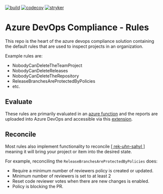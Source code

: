 [![build](https://github.com/azure-devops-compliance/rules/workflows/nuget/badge.svg)](https://github.com/azure-devops-compliance/rules/actions)
[![codecov](https://codecov.io/gh/azure-devops-compliance/rules/branch/master/graph/badge.svg)](https://codecov.io/gh/azure-devops-compliance/rules)
[![stryker](https://img.shields.io/endpoint?style=flat&url=https%3A%2F%2Fbadge-api.stryker-mutator.io%2Fgithub.com%2Fazure-devops-compliance%2Frules%2Fmaster)](https://dashboard.stryker-mutator.io/reports/github.com/azure-devops-compliance/rules/master)

# Azure DevOps Compliance - Rules

This repo is the heart of the azure devops compliance solution containing
the default rules that are used to inspect projects in an organization.

Example rules are:

 * NobodyCanDeleteTheTeamProject
 * NobodyCanDeleteReleases
 * NobodyCanDeleteTheRepository
 * ReleaseBranchesAreProtectedByPolicies
 * etc.
 
## Evaluate 
 
These rules are primarily evaluated in an [azure function](https://github.com/azure-devops-compliance/azure-functions)
and the reports are uploaded into Azure DevOps and accessible via this [extension](https://github.com/azure-devops-compliance/extension).

## Reconcile

Most rules also implement functionality to reconcile [[ rek-*uhn*-sahyl ]](https://www.dictionary.com/browse/reconcile?s=t)
meaning it will bring your project or item into the desired state.

For example, reconciling the `ReleaseBranchesAreProtectedByPolicies` does:

 * Require a minimum number of reviewers policy is created or updated.
 * Minimum number of reviewers is set to at least 2
 * Reset code reviewer votes when there are new changes is enabled.
 * Policy is blocking the PR.